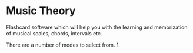 # Music Theory

Flashcard software which will help you with the learning and memorization of musical scales, chords, intervals etc.

There are a number of modes to select from.
1. 
